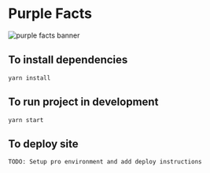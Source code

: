 # Purple Facts

![purple facts banner](https://scontent.fcgh9-1.fna.fbcdn.net/v/t1.0-9/35287769_1977098989287197_6340067328914358272_o.png?_nc_cat=0&oh=779730bb9c5a0669d5dde5d69805304f&oe=5BE60041)


## To install dependencies
```
yarn install
```

## To run project in development
```
yarn start
```

## To deploy site
```
TODO: Setup pro environment and add deploy instructions
```





